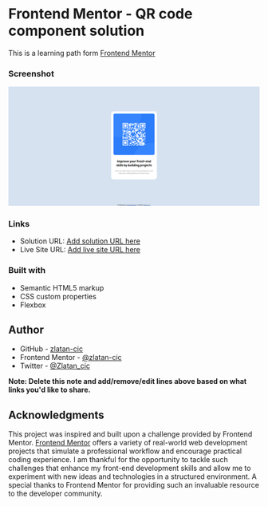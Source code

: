 # Frontend Mentor - QR code component solution
This is a learning path form  [Frontend Mentor](https://www.frontendmentor.io)

### Screenshot

![](./images/ScreenShot.png)

### Links

- Solution URL: [Add solution URL here](https://your-solution-url.com)
- Live Site URL: [Add live site URL here](https://your-live-site-url.com)


### Built with

- Semantic HTML5 markup
- CSS custom properties
- Flexbox


## Author

- GitHub - [zlatan-cic](https://github.com/zlatan-cic)
- Frontend Mentor - [@zlatan-cic](https://www.frontendmentor.io/profile/yourusername)
- Twitter - [@Zlatan_cic](https://twitter.com/Zlatan_cic)

**Note: Delete this note and add/remove/edit lines above based on what links you'd like to share.**

## Acknowledgments

This project was inspired and built upon a challenge provided by Frontend Mentor. [Frontend Mentor](https://www.frontendmentor.io) offers a variety of real-world web development projects that simulate a professional workflow and encourage practical coding experience. I am thankful for the opportunity to tackle such challenges that enhance my front-end development skills and allow me to experiment with new ideas and technologies in a structured environment. A special thanks to Frontend Mentor for providing such an invaluable resource to the developer community.

